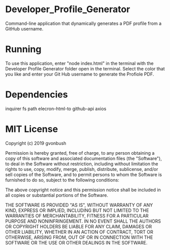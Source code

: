 # Developer_Profile_Generator

Command-line application that dynamically generates a PDF profile from a GitHub username.

# Running
To use this application, enter "node index.html" in the terminal with the Developer Profile Generator folder open in the terminal. Select the color that you like and enter your Git Hub username to generate the Profiole PDF.

# Dependencies
inquirer
fs
path
elecron-html-to
github-api
axios

  
# MIT License

Copyright (c) 2019 gvonbush

Permission is hereby granted, free of charge, to any person obtaining a copy
of this software and associated documentation files (the "Software"), to deal
in the Software without restriction, including without limitation the rights
to use, copy, modify, merge, publish, distribute, sublicense, and/or sell
copies of the Software, and to permit persons to whom the Software is
furnished to do so, subject to the following conditions:

The above copyright notice and this permission notice shall be included in all
copies or substantial portions of the Software.

THE SOFTWARE IS PROVIDED "AS IS", WITHOUT WARRANTY OF ANY KIND, EXPRESS OR
IMPLIED, INCLUDING BUT NOT LIMITED TO THE WARRANTIES OF MERCHANTABILITY,
FITNESS FOR A PARTICULAR PURPOSE AND NONINFRINGEMENT. IN NO EVENT SHALL THE
AUTHORS OR COPYRIGHT HOLDERS BE LIABLE FOR ANY CLAIM, DAMAGES OR OTHER
LIABILITY, WHETHER IN AN ACTION OF CONTRACT, TORT OR OTHERWISE, ARISING FROM,
OUT OF OR IN CONNECTION WITH THE SOFTWARE OR THE USE OR OTHER DEALINGS IN THE
SOFTWARE.
